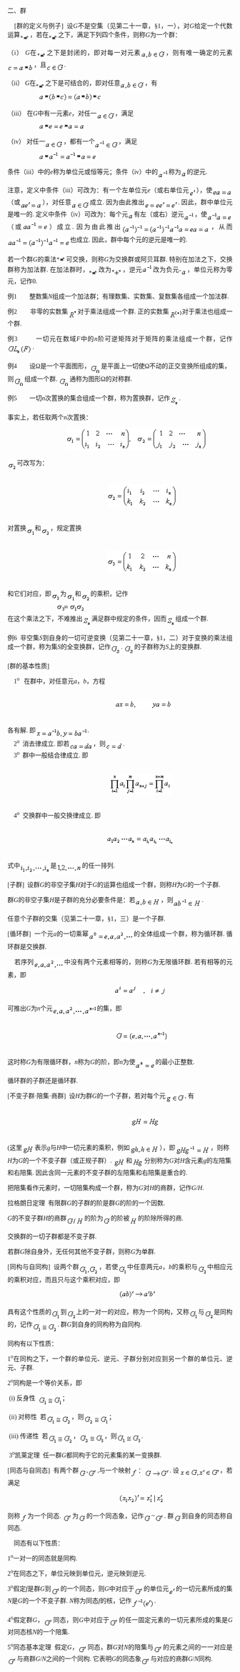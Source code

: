 <div class=Section1>
<p><span lang=ZH-CN>二、群</span></p>
<p style='text-align:justify;text-justify:inter-ideograph'><span lang=EN-US
style='font-family:"Times New Roman"'>&nbsp;&nbsp;&nbsp; [</span><span
lang=ZH-CN style='font-family:宋体_GB2312'>群的定义与例子</span><span lang=EN-US
style='font-family:"Times New Roman"'>]&nbsp; </span><span lang=ZH-CN
style='font-family:宋体_GB2312'>设</span><i><span lang=EN-US style='font-family:
"Times New Roman"'>G</span></i><span lang=ZH-CN style='font-family:宋体_GB2312'>不是空集（见第二十一章，§</span><span
lang=EN-US style='font-family:"Times New Roman"'>1</span><span lang=ZH-CN
style='font-family:宋体_GB2312'>，一），对</span><i><span lang=EN-US style='font-family:
"Times New Roman"'>G</span></i><span lang=ZH-CN style='font-family:宋体_GB2312'>给定一个代数运算</span><sub><span
lang=EN-US style='font-family:"Times New Roman"'><img width=22 height=15
src="res/17e9d95da129bdd93c34fb6cc6aaaa52_5629_files/image002.gif" u1:shapes="_x0000_i1025"
align=absmiddle></span></sub><span lang=ZH-CN style='font-family:宋体_GB2312'>，若在</span><sub><span
lang=EN-US style='font-family:"Times New Roman"'><img width=21 height=17
src="res/17e9d95da129bdd93c34fb6cc6aaaa52_5629_files/image004.gif" u1:shapes="_x0000_i1026"
align=absmiddle></span></sub><span lang=ZH-CN style='font-family:宋体_GB2312'>之下，满足下列四个条件，则称</span><i><span
lang=EN-US style='font-family:"Times New Roman"'>G</span></i><span lang=ZH-CN
style='font-family:宋体_GB2312'>为一个群：</span></p>
<p style='text-align:justify;text-justify:inter-ideograph'><span lang=ZH-CN>（</span><span
lang=EN-US style='font-family:"Times New Roman"'>i</span><span lang=ZH-CN>）</span><span
lang=ZH-CN style='font-family:"Times New Roman"'> </span><i><span lang=EN-US
style='font-family:"Times New Roman"'>G</span></i><span lang=ZH-CN
style='font-family:宋体_GB2312'>在</span><sub><span lang=EN-US style='font-family:
"Times New Roman"'><img width=21 height=16
src="res/17e9d95da129bdd93c34fb6cc6aaaa52_5629_files/image005.gif" u1:shapes="_x0000_i1027"
align=absmiddle></span></sub><span lang=ZH-CN style='font-family:宋体_GB2312'>之下是封闭的，即对每一对元素</span><sub><span
lang=EN-US style='font-family:"Times New Roman"'><img width=55 height=21
src="res/17e9d95da129bdd93c34fb6cc6aaaa52_5629_files/image007.gif" u1:shapes="_x0000_i1028"
align=absmiddle></span></sub><span lang=ZH-CN style='font-family:宋体_GB2312'>，则有唯一确定的元素</span><sub><span
lang=EN-US style='font-family:"Times New Roman"'><img width=59 height=19
src="res/17e9d95da129bdd93c34fb6cc6aaaa52_5629_files/image009.gif" u1:shapes="_x0000_i1029"
align=absmiddle></span></sub><span lang=ZH-CN style='font-family:宋体_GB2312'>，且</span><sub><span
lang=EN-US style='font-family:"Times New Roman"'><img width=40 height=20
src="res/17e9d95da129bdd93c34fb6cc6aaaa52_5629_files/image011.gif" u1:shapes="_x0000_i1030"
align=absmiddle></span></sub><span lang=EN-US style='font-family:"Times New Roman"'>.
</span></p>
<p style='text-align:justify;text-justify:inter-ideograph'><span lang=ZH-CN>（</span><span
lang=EN-US style='font-family:"Times New Roman"'>ii</span><span lang=ZH-CN>）</span><span
lang=ZH-CN style='font-family:"Times New Roman"'> </span><i><span lang=EN-US
style='font-family:"Times New Roman"'>G</span></i><span lang=ZH-CN
style='font-family:宋体_GB2312'>在</span><sub><span lang=EN-US style='font-family:
"Times New Roman"'><img width=21 height=16
src="res/17e9d95da129bdd93c34fb6cc6aaaa52_5629_files/image012.gif" u1:shapes="_x0000_i1031"
align=absmiddle></span></sub><span lang=ZH-CN style='font-family:宋体_GB2312'>之下是可结合的，即对任意</span><sub><span
lang=EN-US style='font-family:"Times New Roman"'><img width=55 height=21
src="res/17e9d95da129bdd93c34fb6cc6aaaa52_5629_files/image014.gif" u1:shapes="_x0000_i1032"
align=absmiddle></span></sub><span lang=ZH-CN style='font-family:宋体_GB2312'>，有</span><span
lang=EN-US style='font-family:"Times New Roman"'><br>
&nbsp;&nbsp;&nbsp;&nbsp;&nbsp;&nbsp;&nbsp;&nbsp;&nbsp;&nbsp;&nbsp;&nbsp;&nbsp;&nbsp;&nbsp;&nbsp;&nbsp;&nbsp;&nbsp;
<sub><img width=141 height=21 src="res/17e9d95da129bdd93c34fb6cc6aaaa52_5629_files/image016.gif"
u1:shapes="_x0000_i1033" align=absmiddle></sub></span></p>
<p style='text-align:justify;text-justify:inter-ideograph'><span lang=ZH-CN>（</span><span
lang=EN-US style='font-family:"Times New Roman"'>iii</span><span lang=ZH-CN>）</span><span
lang=ZH-CN style='font-family:"Times New Roman"'> </span><span lang=ZH-CN
style='font-family:宋体_GB2312'>在</span><i><span lang=EN-US style='font-family:
"Times New Roman"'>G</span></i><span lang=ZH-CN style='font-family:宋体_GB2312'>中有一元素</span><i><span
lang=EN-US style='font-family:"Times New Roman"'>e</span></i><span lang=ZH-CN
style='font-family:宋体_GB2312'>，对任一</span><sub><span lang=EN-US
style='font-family:"Times New Roman"'><img width=41 height=19
src="res/17e9d95da129bdd93c34fb6cc6aaaa52_5629_files/image018.gif" u1:shapes="_x0000_i1034"
align=absmiddle></span></sub><span lang=ZH-CN style='font-family:宋体_GB2312'>，满足</span><span
lang=EN-US style='font-family:"Times New Roman"'><br>
&nbsp;&nbsp;&nbsp;&nbsp;&nbsp;&nbsp;&nbsp;&nbsp;&nbsp;&nbsp;&nbsp;&nbsp;&nbsp;&nbsp;&nbsp;&nbsp;&nbsp;&nbsp;&nbsp;
<sub><img width=104 height=16 src="res/17e9d95da129bdd93c34fb6cc6aaaa52_5629_files/image020.gif"
u1:shapes="_x0000_i1035" align=absmiddle></sub></span></p>
<p style='text-align:justify;text-justify:inter-ideograph'><span lang=ZH-CN>（</span><span
lang=EN-US style='font-family:"Times New Roman"'>iv</span><span lang=ZH-CN>）</span><span
lang=ZH-CN style='font-family:"Times New Roman"'> </span><span lang=ZH-CN
style='font-family:宋体_GB2312'>对任一</span><sub><span lang=EN-US style='font-family:
"Times New Roman"'><img width=41 height=19
src="res/17e9d95da129bdd93c34fb6cc6aaaa52_5629_files/image022.gif" u1:shapes="_x0000_i1036"
align=absmiddle></span></sub><span lang=ZH-CN style='font-family:宋体_GB2312'>，都有一个</span><sub><span
lang=EN-US style='font-family:"Times New Roman"'><img width=53 height=21
src="res/17e9d95da129bdd93c34fb6cc6aaaa52_5629_files/image024.gif" u1:shapes="_x0000_i1037"
align=absmiddle></span></sub><span lang=ZH-CN style='font-family:宋体_GB2312'>，满足</span><span
lang=EN-US style='font-family:"Times New Roman"'><br>
&nbsp;&nbsp;&nbsp;&nbsp;&nbsp;&nbsp;&nbsp;&nbsp;&nbsp;&nbsp;&nbsp;&nbsp;&nbsp;&nbsp;&nbsp;&nbsp;&nbsp;&nbsp;&nbsp;
<sub><img width=131 height=21 src="res/17e9d95da129bdd93c34fb6cc6aaaa52_5629_files/image026.gif"
u1:shapes="_x0000_i1038" align=absmiddle></sub></span></p>
<p style='text-align:justify;text-justify:inter-ideograph'><span lang=ZH-CN
style='font-family:宋体_GB2312'>条件（</span><span lang=EN-US style='font-family:
"Times New Roman"'>iii</span><span lang=ZH-CN>）</span><span lang=ZH-CN
style='font-family:宋体_GB2312'>中的</span><i><span lang=EN-US style='font-family:
"Times New Roman"'>e</span></i><span lang=ZH-CN style='font-family:宋体_GB2312'>称为单位元或恒等元；条件</span><span
lang=ZH-CN>（</span><span lang=EN-US style='font-family:"Times New Roman"'>iv</span><span
lang=ZH-CN>）</span><span lang=ZH-CN style='font-family:宋体_GB2312'>中的</span><sub><span
lang=EN-US style='font-family:"Times New Roman"'><img width=24 height=21
src="res/17e9d95da129bdd93c34fb6cc6aaaa52_5629_files/image028.gif" u1:shapes="_x0000_i1039"
align=absmiddle></span></sub><span lang=ZH-CN style='font-family:宋体_GB2312'>称为</span><sub><span
lang=EN-US style='font-family:"Times New Roman"'><img width=13 height=16
src="res/17e9d95da129bdd93c34fb6cc6aaaa52_5629_files/image030.gif" u1:shapes="_x0000_i1040"
align=absmiddle></span></sub><span lang=ZH-CN style='font-family:宋体_GB2312'>的逆元</span><span
lang=EN-US style='font-family:"Times New Roman"'>. </span></p>
<p style='text-align:justify;text-justify:inter-ideograph'><span lang=ZH-CN
style='font-family:宋体_GB2312'>注意，定义中条件</span><span lang=ZH-CN>（</span><span
lang=EN-US style='font-family:"Times New Roman"'>iii</span><span lang=ZH-CN>）</span><span
lang=ZH-CN style='font-family:宋体_GB2312'>可改为：有一个左单位元</span><i><span lang=EN-US
style='font-family:"Times New Roman"'>e</span></i><span lang=ZH-CN
style='font-family:宋体_GB2312'>（或右单位元</span><sub><span lang=EN-US
style='font-family:"Times New Roman"'><img width=16 height=19
src="res/17e9d95da129bdd93c34fb6cc6aaaa52_5629_files/image032.gif" u1:shapes="_x0000_i1041"
align=absmiddle></span></sub><span lang=ZH-CN style='font-family:宋体_GB2312'>），使</span><sub><span
lang=EN-US style='font-family:"Times New Roman"'><img width=45 height=15
src="res/17e9d95da129bdd93c34fb6cc6aaaa52_5629_files/image034.gif" u1:shapes="_x0000_i1042"
align=absmiddle></span></sub><span lang=ZH-CN style='font-family:宋体_GB2312'>（或</span><sub><span
lang=EN-US style='font-family:"Times New Roman"'><img width=49 height=19
src="res/17e9d95da129bdd93c34fb6cc6aaaa52_5629_files/image036.gif" u1:shapes="_x0000_i1043"
align=absmiddle></span></sub><span lang=ZH-CN style='font-family:宋体_GB2312'>），对任意</span><sub><span
lang=EN-US style='font-family:"Times New Roman"'><img width=41 height=19
src="res/17e9d95da129bdd93c34fb6cc6aaaa52_5629_files/image038.gif" u1:shapes="_x0000_i1044"
align=absmiddle></span></sub><span lang=ZH-CN style='font-family:宋体_GB2312'>成立</span><span
lang=EN-US style='font-family:"Times New Roman"'>. </span><span lang=ZH-CN
style='font-family:宋体_GB2312'>因为由此推出</span><sub><span lang=EN-US
style='font-family:"Times New Roman"'><img width=75 height=19
src="res/17e9d95da129bdd93c34fb6cc6aaaa52_5629_files/image040.gif" u1:shapes="_x0000_i1045"
align=absmiddle></span></sub><span lang=EN-US style='font-family:"Times New Roman"'>.
</span><span lang=ZH-CN style='font-family:宋体_GB2312'>因此，群中单位元是唯一的</span><span
lang=EN-US style='font-family:"Times New Roman"'>. </span><span lang=ZH-CN
style='font-family:宋体_GB2312'>定义中条件</span><span lang=ZH-CN>（</span><span
lang=EN-US style='font-family:"Times New Roman"'>iv</span><span lang=ZH-CN>）</span><span
lang=ZH-CN style='font-family:宋体_GB2312'>可改为：每个元</span><sub><span lang=EN-US
style='font-family:"Times New Roman"'><img width=13 height=15
src="res/17e9d95da129bdd93c34fb6cc6aaaa52_5629_files/image041.gif" u1:shapes="_x0000_i1046"
align=absmiddle></span></sub><span lang=ZH-CN style='font-family:宋体_GB2312'>有左（或右）逆元</span><sub><span
lang=EN-US style='font-family:"Times New Roman"'><img width=24 height=21
src="res/17e9d95da129bdd93c34fb6cc6aaaa52_5629_files/image043.gif" u1:shapes="_x0000_i1047"
align=absmiddle></span></sub><span lang=ZH-CN style='font-family:宋体_GB2312'>，使</span><sub><span
lang=EN-US style='font-family:"Times New Roman"'><img width=57 height=21
src="res/17e9d95da129bdd93c34fb6cc6aaaa52_5629_files/image045.gif" u1:shapes="_x0000_i1048"
align=absmiddle></span></sub><span lang=ZH-CN style='font-family:宋体_GB2312'>（或</span><sub><span
lang=EN-US style='font-family:"Times New Roman"'><img width=57 height=21
src="res/17e9d95da129bdd93c34fb6cc6aaaa52_5629_files/image047.gif" u1:shapes="_x0000_i1049"></span></sub><span
lang=ZH-CN style='font-family:宋体_GB2312'>）成立</span><span lang=EN-US
style='font-family:"Times New Roman"'>. </span><span lang=ZH-CN
style='font-family:宋体_GB2312'>因为由此推出</span><sub><span lang=EN-US
style='font-family:"Times New Roman"'><img width=197 height=24
src="res/17e9d95da129bdd93c34fb6cc6aaaa52_5629_files/image049.gif" u1:shapes="_x0000_i1050"
align=absmiddle></span></sub><span lang=ZH-CN style='font-family:宋体_GB2312'>，从而</span><sub><span
lang=EN-US style='font-family:"Times New Roman"'><img width=140 height=24
src="res/17e9d95da129bdd93c34fb6cc6aaaa52_5629_files/image051.gif" u1:shapes="_x0000_i1051"
align=absmiddle></span></sub><span lang=ZH-CN style='font-family:宋体_GB2312'>也成立</span><span
lang=EN-US style='font-family:"Times New Roman"'>. </span><span lang=ZH-CN
style='font-family:宋体_GB2312'>因此，群中每个元的逆元是唯一的</span><span lang=EN-US
style='font-family:"Times New Roman"'>.</span></p>
<p style='text-align:justify;text-justify:inter-ideograph'><span lang=ZH-CN
style='font-family:宋体_GB2312'>若一个群</span><i><span lang=EN-US style='font-family:
"Times New Roman"'>G</span></i><span lang=ZH-CN style='font-family:宋体_GB2312'>的乘法</span><sub><span
lang=EN-US style='font-family:"Times New Roman"'><img width=21 height=16
src="res/17e9d95da129bdd93c34fb6cc6aaaa52_5629_files/image052.gif" u1:shapes="_x0000_i1052"></span></sub><span
lang=ZH-CN style='font-family:宋体_GB2312'>可交换，则称</span><i><span lang=EN-US
style='font-family:"Times New Roman"'>G</span></i><span lang=ZH-CN
style='font-family:宋体_GB2312'>为交换群或阿贝耳群</span><span lang=EN-US
style='font-family:"Times New Roman"'>. </span><span lang=ZH-CN
style='font-family:宋体_GB2312'>特别在加法之下，交换群称为加法群</span><span lang=EN-US
style='font-family:"Times New Roman"'>. </span><span lang=ZH-CN
style='font-family:宋体_GB2312'>在加法群时，</span><sub><span lang=EN-US
style='font-family:"Times New Roman"'><img width=21 height=16
src="res/17e9d95da129bdd93c34fb6cc6aaaa52_5629_files/image053.gif" u1:shapes="_x0000_i1053"
align=absmiddle></span></sub><span lang=ZH-CN style='font-family:宋体_GB2312'>改为</span><sub><span
lang=EN-US style='font-family:"Times New Roman"'><img width=24 height=17
src="res/17e9d95da129bdd93c34fb6cc6aaaa52_5629_files/image055.gif" u1:shapes="_x0000_i1054"
align=absmiddle></span></sub><span lang=ZH-CN style='font-family:宋体_GB2312'>，逆元</span><sub><span
lang=EN-US style='font-family:"Times New Roman"'><img width=24 height=21
src="res/17e9d95da129bdd93c34fb6cc6aaaa52_5629_files/image057.gif" u1:shapes="_x0000_i1055"></span></sub><span
lang=ZH-CN style='font-family:宋体_GB2312'>改为负元</span><span lang=EN-US
style='font-family:"Times New Roman"'>-<sub><img width=13 height=16
src="res/17e9d95da129bdd93c34fb6cc6aaaa52_5629_files/image059.gif" u1:shapes="_x0000_i1056"
align=absmiddle></sub></span><span lang=ZH-CN style='font-family:宋体_GB2312'>，单位元称为零元，记作</span><span
lang=EN-US style='font-family:"Times New Roman"'>0. </span></p>
<p style='text-align:justify;text-justify:inter-ideograph'><span lang=ZH-CN>例</span><span
lang=EN-US style='font-family:"Times New Roman"'>1</span><span lang=EN-US
style='font-size:7.0pt;font-family:"Times New Roman"'>&nbsp;&nbsp;&nbsp;&nbsp;&nbsp;&nbsp;&nbsp;&nbsp;&nbsp;&nbsp;&nbsp;
</span><span lang=ZH-CN>整数集</span><i><span lang=EN-US style='font-family:"Times New Roman"'>N</span></i><span
lang=ZH-CN>组成一个加法群；有理数集、实数集、复数集各组成一个加法群</span><span lang=EN-US
style='font-family:"Times New Roman"'>. </span></p>
<p style='text-align:justify;text-justify:inter-ideograph'><span lang=ZH-CN>例</span><span
lang=EN-US style='font-family:"Times New Roman"'>2</span><span lang=EN-US
style='font-size:7.0pt;font-family:"Times New Roman"'>&nbsp;&nbsp;&nbsp;&nbsp;&nbsp;&nbsp;&nbsp;&nbsp;&nbsp;&nbsp;&nbsp;
</span><span lang=ZH-CN>非零的实数集</span><sub><span lang=EN-US style='font-family:
"Times New Roman"'><img width=21 height=20
src="res/17e9d95da129bdd93c34fb6cc6aaaa52_5629_files/image061.gif" u1:shapes="_x0000_i1057"
align=absmiddle></span></sub><span lang=ZH-CN>对于乘法组成一个群</span><span lang=EN-US
style='font-family:"Times New Roman"'>. </span><span lang=ZH-CN>正的实数集</span><sub><span
lang=EN-US style='font-family:"Times New Roman"'><img width=29 height=20
src="res/17e9d95da129bdd93c34fb6cc6aaaa52_5629_files/image063.gif" u1:shapes="_x0000_i1058"
align=absmiddle></span></sub><span lang=ZH-CN>对于乘法也组成一个群</span><span
lang=EN-US style='font-family:"Times New Roman"'>. </span></p>
<p style='text-align:justify;text-justify:inter-ideograph'><span lang=ZH-CN>例</span><span
lang=EN-US style='font-family:"Times New Roman"'>3</span><span lang=EN-US
style='font-size:7.0pt;font-family:"Times New Roman"'>&nbsp;&nbsp;&nbsp;&nbsp;&nbsp;&nbsp;&nbsp;&nbsp;&nbsp;&nbsp;&nbsp;
</span><span lang=ZH-CN>一切元在数域</span><i><span lang=EN-US style='font-family:
"Times New Roman"'>F</span></i><span lang=ZH-CN>中的</span><i><span lang=EN-US
style='font-family:"Times New Roman"'>n</span></i><span lang=ZH-CN>阶可逆矩阵对于矩阵的乘法组成一个群，记作</span><sub><span
lang=EN-US style='font-family:"Times New Roman"'><img width=56 height=24
src="res/17e9d95da129bdd93c34fb6cc6aaaa52_5629_files/image065.gif" u1:shapes="_x0000_i1059"
align=absmiddle></span></sub><span lang=EN-US style='font-family:"Times New Roman"'>.
</span></p>
<p><span lang=ZH-CN>例</span><span lang=EN-US style='font-family:"Times New Roman"'>4</span><span
lang=EN-US style='font-size:7.0pt;font-family:"Times New Roman"'>&nbsp;&nbsp;&nbsp;&nbsp;&nbsp;&nbsp;&nbsp;&nbsp;&nbsp;&nbsp;&nbsp;
</span><span lang=ZH-CN>设</span><span lang=ZH-CN style='font-family:宋体_GB2312'>Ω</span><span
lang=ZH-CN>是一个平面图形，</span><sub><span lang=EN-US style='font-family:"Times New Roman"'><img
width=24 height=23 src="res/17e9d95da129bdd93c34fb6cc6aaaa52_5629_files/image067.gif"
u1:shapes="_x0000_i1060" align=absmiddle></span></sub><span lang=ZH-CN>是平面上一切使</span><span
lang=ZH-CN style='font-family:宋体_GB2312'>Ω不动的正交变换所组成的集，则</span><sub><span
lang=EN-US style='font-family:"Times New Roman"'><img width=24 height=23
src="res/17e9d95da129bdd93c34fb6cc6aaaa52_5629_files/image069.gif" u1:shapes="_x0000_i1061"
align=absmiddle></span></sub><span lang=ZH-CN>组成一个群</span><span lang=EN-US
style='font-family:"Times New Roman"'>. <sub><img width=24 height=23
src="res/17e9d95da129bdd93c34fb6cc6aaaa52_5629_files/image070.gif" u1:shapes="_x0000_i1062"
align=absmiddle></sub></span><span lang=ZH-CN>通称为图形</span><span lang=ZH-CN
style='font-family:宋体_GB2312'>Ω的对称群</span><span lang=EN-US style='font-family:
"Times New Roman"'>. </span></p>
<p style='text-align:justify;text-justify:inter-ideograph'><span lang=ZH-CN>例</span><span
lang=EN-US style='font-family:"Times New Roman"'>5</span><span lang=EN-US
style='font-size:7.0pt;font-family:"Times New Roman"'>&nbsp;&nbsp;&nbsp;&nbsp;&nbsp;&nbsp;&nbsp;&nbsp;&nbsp;&nbsp;&nbsp;
</span><span lang=ZH-CN style='font-family:宋体_GB2312'>一切</span><i><span
lang=EN-US style='font-family:"Times New Roman"'>n</span></i><span lang=ZH-CN
style='font-family:宋体_GB2312'>次置换的集合组成一个群，称为置换群，记作</span><sub><span lang=EN-US
style='font-family:"Times New Roman"'><img width=20 height=24
src="res/17e9d95da129bdd93c34fb6cc6aaaa52_5629_files/image072.gif" u1:shapes="_x0000_i1063"
align=absmiddle></span></sub><span lang=EN-US style='font-family:"Times New Roman"'>.
</span></p>
<p style='text-align:justify;text-justify:inter-ideograph'><span lang=ZH-CN
style='font-family:宋体_GB2312'>事实上，若任取两个</span><i><span lang=EN-US
style='font-family:"Times New Roman"'>n</span></i><span lang=ZH-CN
style='font-family:宋体_GB2312'>次置换：</span></p>
<p align=center style='text-align:center'><span lang=EN-US style='font-family:
"Times New Roman"'>&nbsp;&nbsp;&nbsp;&nbsp;&nbsp;&nbsp;&nbsp;&nbsp;&nbsp;&nbsp;&nbsp;&nbsp;&nbsp;&nbsp;&nbsp;&nbsp;&nbsp;&nbsp;&nbsp;&nbsp;
<sub><img width=315 height=51 src="res/17e9d95da129bdd93c34fb6cc6aaaa52_5629_files/image074.gif"
u1:shapes="_x0000_i1064"></sub></span></p>
<p><sub><span lang=EN-US style='font-family:"Times New Roman"'><img width=21
height=23 src="res/17e9d95da129bdd93c34fb6cc6aaaa52_5629_files/image076.gif"
u1:shapes="_x0000_i1065" align=absmiddle></span></sub><span lang=ZH-CN
style='font-family:宋体_GB2312'>可改写为：</span></p>
<p align=center style='text-align:center'><span lang=EN-US style='font-family:
"Times New Roman"'><br>
&nbsp;&nbsp;&nbsp;
&nbsp;&nbsp;&nbsp;&nbsp;&nbsp;&nbsp;&nbsp;&nbsp;&nbsp;&nbsp;&nbsp;&nbsp;&nbsp;&nbsp;&nbsp;&nbsp;&nbsp;&nbsp;&nbsp;&nbsp;&nbsp;&nbsp;&nbsp;&nbsp;<sub><img
width=157 height=51 src="res/17e9d95da129bdd93c34fb6cc6aaaa52_5629_files/image078.gif"
u1:shapes="_x0000_i1066"></sub></span></p>
<p><span lang=EN-US style='font-family:"Times New Roman"'><br>
</span><span lang=ZH-CN style='font-family:宋体_GB2312'>对置换</span><sub><span
lang=EN-US style='font-family:"Times New Roman"'><img width=19 height=23
src="res/17e9d95da129bdd93c34fb6cc6aaaa52_5629_files/image080.gif" u1:shapes="_x0000_i1067"
align=absmiddle></span></sub><span lang=ZH-CN style='font-family:宋体_GB2312'>和</span><sub><span
lang=EN-US style='font-family:"Times New Roman"'><img width=21 height=23
src="res/17e9d95da129bdd93c34fb6cc6aaaa52_5629_files/image081.gif" u1:shapes="_x0000_i1068"
align=absmiddle></span></sub><span lang=ZH-CN style='font-family:宋体_GB2312'>，规定置换</span></p>
<p align=center style='text-align:center'><span lang=EN-US style='font-family:
"Times New Roman"'><br>
&nbsp;&nbsp;&nbsp;&nbsp;&nbsp;&nbsp;&nbsp;&nbsp;&nbsp;&nbsp;&nbsp;&nbsp;&nbsp;&nbsp;&nbsp;&nbsp;&nbsp;&nbsp;&nbsp;&nbsp;&nbsp;&nbsp;&nbsp;&nbsp;&nbsp;&nbsp;&nbsp;
<sub><img width=157 height=51 src="res/17e9d95da129bdd93c34fb6cc6aaaa52_5629_files/image083.gif"
u1:shapes="_x0000_i1069"></sub></span></p>
<p style='text-align:justify;text-justify:inter-ideograph'><span lang=EN-US
style='font-family:"Times New Roman"'><br>
</span><span lang=ZH-CN style='font-family:宋体_GB2312'>和它们对应，即</span><sub><span
lang=EN-US style='font-family:"Times New Roman"'><img width=20 height=24
src="res/17e9d95da129bdd93c34fb6cc6aaaa52_5629_files/image085.gif" u1:shapes="_x0000_i1070"
align=absmiddle></span></sub><span lang=ZH-CN style='font-family:宋体_GB2312'>为</span><sub><span
lang=EN-US style='font-family:"Times New Roman"'><img width=19 height=23
src="res/17e9d95da129bdd93c34fb6cc6aaaa52_5629_files/image087.gif" u1:shapes="_x0000_i1071"
align=absmiddle></span></sub><span lang=ZH-CN style='font-family:宋体_GB2312'>和</span><sub><span
lang=EN-US style='font-family:"Times New Roman"'><img width=21 height=23
src="res/17e9d95da129bdd93c34fb6cc6aaaa52_5629_files/image088.gif" u1:shapes="_x0000_i1072"
align=absmiddle></span></sub><span lang=ZH-CN style='font-family:宋体_GB2312'>的乘积，记作</span><span
lang=EN-US style='font-family:"Times New Roman"'><br>
&nbsp;&nbsp;&nbsp;&nbsp;&nbsp;&nbsp;&nbsp;&nbsp;&nbsp;&nbsp;&nbsp;&nbsp;&nbsp;&nbsp;&nbsp;&nbsp;&nbsp;&nbsp;&nbsp;&nbsp;&nbsp;&nbsp;&nbsp;&nbsp;&nbsp;&nbsp;&nbsp;&nbsp;&nbsp;&nbsp;
<sub><img width=65 height=24 src="res/17e9d95da129bdd93c34fb6cc6aaaa52_5629_files/image090.gif"
u1:shapes="_x0000_i1073"></sub><br>
</span><span lang=ZH-CN style='font-family:宋体_GB2312'>在这个乘法之下，不难推出</span><sub><span
lang=EN-US style='font-family:"Times New Roman"'><img width=20 height=24
src="res/17e9d95da129bdd93c34fb6cc6aaaa52_5629_files/image091.gif" u1:shapes="_x0000_i1127"
align=absmiddle></span></sub><span lang=ZH-CN style='font-family:宋体_GB2312'>满足群中规定的条件，因而</span><sub><span
lang=EN-US style='font-family:"Times New Roman"'><img width=20 height=24
src="res/17e9d95da129bdd93c34fb6cc6aaaa52_5629_files/image092.gif" u1:shapes="_x0000_i1128"
align=absmiddle></span></sub><span lang=ZH-CN style='font-family:宋体_GB2312'>组成一个群</span><span
lang=EN-US style='font-family:"Times New Roman"'>. </span></p>
<p style='text-align:justify;text-justify:inter-ideograph'><span lang=ZH-CN
style='font-family:宋体_GB2312'>例</span><span lang=EN-US style='font-family:"Times New Roman"'>6&nbsp;
</span><span lang=ZH-CN style='font-family:宋体_GB2312'>非空集</span><i><span
lang=EN-US style='font-family:"Times New Roman"'>S</span></i><span lang=ZH-CN
style='font-family:宋体_GB2312'>到自身的一切可逆变换（见第二十一章，§</span><span lang=EN-US
style='font-family:"Times New Roman"'>1</span><span lang=ZH-CN
style='font-family:宋体_GB2312'>，二）对于变换的乘法组成一个群，称为集</span><i><span lang=EN-US
style='font-family:"Times New Roman"'>S</span></i><span lang=ZH-CN
style='font-family:宋体_GB2312'>的全变换群，记作</span><sub><span lang=EN-US
style='font-family:"Times New Roman"'><img width=23 height=24
src="res/17e9d95da129bdd93c34fb6cc6aaaa52_5629_files/image094.gif" u1:shapes="_x0000_i1129"
align=absmiddle></span></sub><span lang=EN-US style='font-family:"Times New Roman"'>.
<sub><img width=23 height=24 src="res/17e9d95da129bdd93c34fb6cc6aaaa52_5629_files/image096.gif"
u1:shapes="_x0000_i1130" align=absmiddle></sub></span><span lang=ZH-CN
style='font-family:宋体_GB2312'>的子群称为</span><i><span lang=EN-US style='font-family:
"Times New Roman"'>S</span></i><span lang=ZH-CN style='font-family:宋体_GB2312'>上的变换群</span><span
lang=EN-US style='font-family:"Times New Roman"'>. </span></p>
<p style='text-align:justify;text-justify:inter-ideograph'><span lang=EN-US
style='font-family:"Times New Roman"'>[</span><span lang=ZH-CN>群的基本性质</span><span
lang=EN-US style='font-family:"Times New Roman"'>]</span></p>
<p><span lang=EN-US style='font-family:"Times New Roman"'>&nbsp;&nbsp;&nbsp; 1<sup>o
</sup>&nbsp;&nbsp;</span><span lang=ZH-CN>在群中，对任意元</span><i><span lang=EN-US
style='font-family:"Times New Roman"'>a</span></i><span lang=ZH-CN>，</span><i><span
lang=EN-US style='font-family:"Times New Roman"'>b</span></i><span lang=ZH-CN>，方程</span></p>
<p align=center style='text-align:center'><span lang=EN-US style='font-family:
"Times New Roman"'><br>
&nbsp;&nbsp;&nbsp;&nbsp;&nbsp;&nbsp;&nbsp;&nbsp;&nbsp;&nbsp;&nbsp;&nbsp;&nbsp;&nbsp;&nbsp;&nbsp;&nbsp;&nbsp;&nbsp;&nbsp;&nbsp;&nbsp;
&nbsp;&nbsp;&nbsp;&nbsp;&nbsp;&nbsp;&nbsp;<sub><img width=128 height=23
src="res/17e9d95da129bdd93c34fb6cc6aaaa52_5629_files/image098.gif" u1:shapes="_x0000_i1131"></sub></span></p>
<p><span lang=EN-US style='font-family:"Times New Roman"'><br>
</span><span lang=ZH-CN>各有解</span><span lang=EN-US style='font-family:"Times New Roman"'>.
</span><span lang=ZH-CN>即</span><sub><span lang=EN-US style='font-family:"Times New Roman"'><img
width=116 height=24 src="res/17e9d95da129bdd93c34fb6cc6aaaa52_5629_files/image100.gif"
u1:shapes="_x0000_i1132" align=absmiddle></span></sub><span lang=EN-US
style='font-family:"Times New Roman"'>. <br>
&nbsp;&nbsp;&nbsp; 2<sup>o</sup>&nbsp; </span><span lang=ZH-CN>消去律成立</span><span
lang=EN-US style='font-family:"Times New Roman"'>. </span><span lang=ZH-CN>即若</span><sub><span
lang=EN-US style='font-family:"Times New Roman"'><img width=53 height=19
src="res/17e9d95da129bdd93c34fb6cc6aaaa52_5629_files/image102.gif" u1:shapes="_x0000_i1133"
align=absmiddle></span></sub><span lang=ZH-CN>，则</span><sub><span lang=EN-US
style='font-family:"Times New Roman"'><img width=39 height=19
src="res/17e9d95da129bdd93c34fb6cc6aaaa52_5629_files/image104.gif" u1:shapes="_x0000_i1134"
align=absmiddle></span></sub><span lang=EN-US style='font-family:"Times New Roman"'>.
<br>
&nbsp;&nbsp;&nbsp; 3<sup>o</sup>&nbsp; </span><span lang=ZH-CN>群中一般结合律成立</span><span
lang=EN-US style='font-family:"Times New Roman"'>. </span><span lang=ZH-CN>即</span></p>
<p align=center style='text-align:center'><span lang=EN-US style='font-family:
"Times New Roman"'><br>
&nbsp;&nbsp;&nbsp;&nbsp;&nbsp;&nbsp;&nbsp;&nbsp;&nbsp;&nbsp;&nbsp;&nbsp;&nbsp;&nbsp;&nbsp;&nbsp;&nbsp;&nbsp;&nbsp;&nbsp;&nbsp;&nbsp;&nbsp;&nbsp;&nbsp;
<sub><img width=140 height=48 src="res/17e9d95da129bdd93c34fb6cc6aaaa52_5629_files/image106.gif"
u1:shapes="_x0000_i1135"></sub></span></p>
<p><span lang=EN-US style='font-family:"Times New Roman"'><br>
&nbsp;&nbsp;&nbsp; 4<sup>o</sup>&nbsp; </span><span lang=ZH-CN>交换群中一般交换律成立</span><span
lang=EN-US style='font-family:"Times New Roman"'>. </span><span lang=ZH-CN>即</span></p>
<p align=center style='text-align:center'><span lang=EN-US style='font-family:
"Times New Roman"'><br>
&nbsp;&nbsp;&nbsp;&nbsp;&nbsp;&nbsp;&nbsp;&nbsp;&nbsp;&nbsp;&nbsp;&nbsp;&nbsp;&nbsp;&nbsp;&nbsp;&nbsp;&nbsp;&nbsp;&nbsp;&nbsp;&nbsp;&nbsp;&nbsp;&nbsp;
<sub><img width=151 height=25 src="res/17e9d95da129bdd93c34fb6cc6aaaa52_5629_files/image108.gif"
u1:shapes="_x0000_i1136"></sub></span></p>
<p><span lang=EN-US style='font-family:"Times New Roman"'><br>
</span><span lang=ZH-CN>式中</span><sub><span lang=EN-US style='font-family:"Times New Roman"'><img
width=68 height=24 src="res/17e9d95da129bdd93c34fb6cc6aaaa52_5629_files/image110.gif"
u1:shapes="_x0000_i1137" align=absmiddle></span></sub><span lang=ZH-CN>是</span><sub><span
lang=EN-US style='font-family:"Times New Roman"'><img width=57 height=21
src="res/17e9d95da129bdd93c34fb6cc6aaaa52_5629_files/image112.gif" u1:shapes="_x0000_i1138"
align=absmiddle></span></sub><span lang=ZH-CN>的任一排列</span><span lang=EN-US
style='font-family:"Times New Roman"'>. </span></p>
<p style='text-align:justify;text-justify:inter-ideograph'><span lang=EN-US
style='font-family:"Times New Roman"'>[</span><span lang=ZH-CN>子群</span><span
lang=EN-US style='font-family:"Times New Roman"'>]&nbsp; </span><span
lang=ZH-CN>设群</span><i><span lang=EN-US style='font-family:"Times New Roman"'>G</span></i><span
lang=ZH-CN>的非空子集</span><i><span lang=EN-US style='font-family:"Times New Roman"'>H</span></i><span
lang=ZH-CN>对于</span><i><span lang=EN-US style='font-family:"Times New Roman"'>G</span></i><span
lang=ZH-CN>的运算也组成一个群，则称</span><i><span lang=EN-US style='font-family:"Times New Roman"'>H</span></i><span
lang=ZH-CN>为</span><i><span lang=EN-US style='font-family:"Times New Roman"'>G</span></i><span
lang=ZH-CN>的一个子群</span><span lang=EN-US style='font-family:"Times New Roman"'>.
</span></p>
<p style='text-align:justify;text-justify:inter-ideograph'><span lang=ZH-CN>群</span><i><span
lang=EN-US style='font-family:"Times New Roman"'>G</span></i><span lang=ZH-CN>的非空子集</span><i><span
lang=EN-US style='font-family:"Times New Roman"'>H</span></i><span lang=ZH-CN>是子群的充分必要条件是：若</span><sub><span
lang=EN-US style='font-family:"Times New Roman"'><img width=57 height=21
src="res/17e9d95da129bdd93c34fb6cc6aaaa52_5629_files/image114.gif" u1:shapes="_x0000_i1139"
align=absmiddle></span></sub><span lang=ZH-CN>，则</span><sub><span lang=EN-US
style='font-family:"Times New Roman"'><img width=64 height=21
src="res/17e9d95da129bdd93c34fb6cc6aaaa52_5629_files/image116.gif" u1:shapes="_x0000_i1140"
align=absmiddle></span></sub><span lang=EN-US style='font-family:"Times New Roman"'>.
</span></p>
<p style='text-align:justify;text-justify:inter-ideograph'><span lang=ZH-CN>任意个子群的交集（见第二十一章，</span><span
lang=ZH-CN style='font-family:宋体_GB2312'>§</span><span lang=EN-US
style='font-family:"Times New Roman"'>1</span><span lang=ZH-CN>，三）是一个子群</span><span
lang=EN-US style='font-family:"Times New Roman"'>. </span></p>
<p style='text-align:justify;text-justify:inter-ideograph'><span lang=EN-US
style='font-family:"Times New Roman"'>[</span><span lang=ZH-CN>循环群</span><span
lang=EN-US style='font-family:"Times New Roman"'>]&nbsp; </span><span
lang=ZH-CN>一个元</span><i><span lang=EN-US style='font-family:"Times New Roman"'>a</span></i><span
lang=ZH-CN>的一切乘幂</span><sub><span lang=EN-US style='font-family:"Times New Roman"'><img
width=101 height=24 src="res/17e9d95da129bdd93c34fb6cc6aaaa52_5629_files/image118.gif"
u1:shapes="_x0000_i1141" align=absmiddle></span></sub><span lang=ZH-CN>的全体组成一个群，称为循环群</span><span
lang=EN-US style='font-family:"Times New Roman"'>. </span><span lang=ZH-CN>循环群是交换群</span><span
lang=EN-US style='font-family:"Times New Roman"'>. </span></p>
<p style='text-align:justify;text-justify:inter-ideograph'><span lang=EN-US
style='font-family:"Times New Roman"'>&nbsp;&nbsp;&nbsp; </span><span
lang=ZH-CN>若序列</span><sub><span lang=EN-US style='font-family:"Times New Roman"'><img
width=68 height=24 src="res/17e9d95da129bdd93c34fb6cc6aaaa52_5629_files/image120.gif"
u1:shapes="_x0000_i1142" align=absmiddle></span></sub><span lang=ZH-CN>中没有两个元素相等的，则称</span><i><span
lang=EN-US style='font-family:"Times New Roman"'>G</span></i><span lang=ZH-CN>为无限循环群</span><span
lang=EN-US style='font-family:"Times New Roman"'>. </span><span lang=ZH-CN>若有相等的元素，即</span></p>
<p align=center style='text-align:center'><span lang=EN-US style='font-family:
"Times New Roman"'>&nbsp;&nbsp;&nbsp;&nbsp;&nbsp;&nbsp;&nbsp;&nbsp;&nbsp;&nbsp;&nbsp;&nbsp;&nbsp;
&nbsp;&nbsp;&nbsp;&nbsp;&nbsp;&nbsp;&nbsp;&nbsp;&nbsp;&nbsp;&nbsp;&nbsp;<sub><img
width=117 height=24 src="res/17e9d95da129bdd93c34fb6cc6aaaa52_5629_files/image122.gif"
u1:shapes="_x0000_i1143"></sub></span></p>
<p><span lang=ZH-CN>可推出</span><i><span lang=EN-US style='font-family:"Times New Roman"'>G</span></i><span
lang=ZH-CN>为</span><i><span lang=EN-US style='font-family:"Times New Roman"'>n</span></i><span
lang=ZH-CN>个元</span><sub><span lang=EN-US style='font-family:"Times New Roman"'><img
width=99 height=24 src="res/17e9d95da129bdd93c34fb6cc6aaaa52_5629_files/image124.gif"
u1:shapes="_x0000_i1144" align=absmiddle></span></sub><span lang=ZH-CN>的集，即</span></p>
<p align=center style='text-align:center'><span lang=EN-US style='font-family:
"Times New Roman"'><br>
&nbsp;&nbsp;&nbsp;&nbsp;&nbsp;&nbsp;&nbsp;&nbsp;&nbsp;&nbsp;&nbsp;&nbsp;&nbsp;&nbsp;&nbsp;&nbsp;&nbsp;&nbsp;&nbsp;&nbsp;&nbsp;&nbsp;&nbsp;&nbsp;&nbsp;&nbsp;&nbsp;
<sub><img width=119 height=24 src="res/17e9d95da129bdd93c34fb6cc6aaaa52_5629_files/image126.gif"
u1:shapes="_x0000_i1145"></sub></span></p>
<p><span lang=EN-US style='font-family:"Times New Roman"'><br>
</span><span lang=ZH-CN>这时称</span><i><span lang=EN-US style='font-family:"Times New Roman"'>G</span></i><span
lang=ZH-CN>为有限循环群，</span><i><span lang=EN-US style='font-family:"Times New Roman"'>n</span></i><span
lang=ZH-CN>称为</span><i><span lang=EN-US style='font-family:"Times New Roman"'>G</span></i><span
lang=ZH-CN>的阶，即</span><i><span lang=EN-US style='font-family:"Times New Roman"'>n</span></i><span
lang=ZH-CN>为使</span><sub><span lang=EN-US style='font-family:"Times New Roman"'><img
width=45 height=21 src="res/17e9d95da129bdd93c34fb6cc6aaaa52_5629_files/image128.gif"
u1:shapes="_x0000_i1146" align=absmiddle></span></sub><span lang=ZH-CN>的最小正整数</span><span
lang=EN-US style='font-family:"Times New Roman"'>. </span></p>
<p style='text-align:justify;text-justify:inter-ideograph'><span lang=ZH-CN>循环群的子群还是循环群</span><span
lang=EN-US style='font-family:"Times New Roman"'>. </span></p>
<p><span lang=EN-US style='font-family:"Times New Roman"'>[</span><span
lang=ZH-CN>不变子群</span><span lang=EN-US style='font-family:"Times New Roman"'>·</span><span
lang=ZH-CN>陪集</span><span lang=EN-US style='font-family:"Times New Roman"'>·</span><span
lang=ZH-CN>商群</span><span lang=EN-US style='font-family:"Times New Roman"'>]&nbsp;
</span><span lang=ZH-CN>设</span><i><span lang=EN-US style='font-family:"Times New Roman"'>H</span></i><span
lang=ZH-CN>为群</span><i><span lang=EN-US style='font-family:"Times New Roman"'>G</span></i><span
lang=ZH-CN>的一个子群，若对每个元</span><sub><span lang=EN-US style='font-family:"Times New Roman"'><img
width=43 height=21 src="res/17e9d95da129bdd93c34fb6cc6aaaa52_5629_files/image130.gif"
u1:shapes="_x0000_i1147" align=absmiddle></span></sub><span lang=EN-US
style='font-family:"Times New Roman"'>, </span><span lang=ZH-CN>有</span><span
lang=ZH-CN style='font-family:"Times New Roman"'> </span></p>
<p align=center style='text-align:center'><span lang=EN-US style='font-family:
"Times New Roman"'><br>
&nbsp;&nbsp;&nbsp;&nbsp;&nbsp;&nbsp;&nbsp;&nbsp;&nbsp;&nbsp;&nbsp;&nbsp;&nbsp;&nbsp;&nbsp;&nbsp;&nbsp;&nbsp;&nbsp;&nbsp;&nbsp;&nbsp;&nbsp;&nbsp;&nbsp;&nbsp;&nbsp;&nbsp;&nbsp;&nbsp;&nbsp;
<sub><img width=65 height=21 src="res/17e9d95da129bdd93c34fb6cc6aaaa52_5629_files/image132.gif"
u1:shapes="_x0000_i1148"></sub></span></p>
<p><span lang=EN-US style='font-family:"Times New Roman"'><br>
(</span><span lang=ZH-CN>这里</span><sub><span lang=EN-US style='font-family:
"Times New Roman"'><img width=28 height=21
src="res/17e9d95da129bdd93c34fb6cc6aaaa52_5629_files/image134.gif" u1:shapes="_x0000_i1149"
align=absmiddle></span></sub><span lang=ZH-CN>表示</span><i><span lang=EN-US
style='font-family:"Times New Roman"'>g</span></i><span lang=ZH-CN>与</span><i><span
lang=EN-US style='font-family:"Times New Roman"'>H</span></i><span lang=ZH-CN>中一切元素的乘积，例如</span><sub><span
lang=EN-US style='font-family:"Times New Roman"'><img width=67 height=21
src="res/17e9d95da129bdd93c34fb6cc6aaaa52_5629_files/image136.gif" u1:shapes="_x0000_i1150"
align=absmiddle></span></sub><span lang=ZH-CN>），即</span><sub><span lang=EN-US
style='font-family:"Times New Roman"'><img width=79 height=24
src="res/17e9d95da129bdd93c34fb6cc6aaaa52_5629_files/image138.gif" u1:shapes="_x0000_i1151"
align=absmiddle></span></sub><span lang=ZH-CN>，则称</span><i><span lang=EN-US
style='font-family:"Times New Roman"'>H</span></i><span lang=ZH-CN>为</span><i><span
lang=EN-US style='font-family:"Times New Roman"'>G</span></i><span lang=ZH-CN>的一个不变子群（或正规子群）</span><span
lang=EN-US style='font-family:"Times New Roman"'>. <sub><img width=28
height=21 src="res/17e9d95da129bdd93c34fb6cc6aaaa52_5629_files/image139.gif"
u1:shapes="_x0000_i1152" align=absmiddle></sub></span><span lang=ZH-CN>和</span><sub><span
lang=EN-US style='font-family:"Times New Roman"'><img width=27 height=21
src="res/17e9d95da129bdd93c34fb6cc6aaaa52_5629_files/image141.gif" u1:shapes="_x0000_i1153"
align=absmiddle></span></sub><span lang=ZH-CN>分别称为</span><i><span lang=EN-US
style='font-family:"Times New Roman"'>G</span></i><span lang=ZH-CN>对</span><i><span
lang=EN-US style='font-family:"Times New Roman"'>H</span></i><span lang=ZH-CN>含元素</span><i><span
lang=EN-US style='font-family:"Times New Roman"'>g</span></i><span lang=ZH-CN>的左陪集和右陪集</span><span
lang=EN-US style='font-family:"Times New Roman"'>. </span><span lang=ZH-CN>因此含同一元素的不变子群的左陪集和右陪集是重合的</span><span
lang=EN-US style='font-family:"Times New Roman"'>. </span></p>
<p style='text-align:justify;text-justify:inter-ideograph'><span lang=ZH-CN>把陪集看作元素时，一切陪集构成一个群，称为</span><i><span
lang=EN-US style='font-family:"Times New Roman"'>G</span></i><span lang=ZH-CN>对</span><i><span
lang=EN-US style='font-family:"Times New Roman"'>H</span></i><span lang=ZH-CN>的商群，记作</span><i><span
lang=EN-US style='font-family:"Times New Roman"'>G</span></i><span lang=EN-US
style='font-family:"Times New Roman"'>/<i>H</i>. </span></p>
<p style='text-align:justify;text-justify:inter-ideograph'><span lang=ZH-CN>拉格朗日定理</span><span
lang=EN-US style='font-family:"Times New Roman"'>&nbsp; </span><span
lang=ZH-CN>有限群</span><i><span lang=EN-US style='font-family:"Times New Roman"'>G</span></i><span
lang=ZH-CN>的子群的阶是群</span><i><span lang=EN-US style='font-family:"Times New Roman"'>G</span></i><span
lang=ZH-CN>的阶的一个因数</span><span lang=EN-US style='font-family:"Times New Roman"'>.
</span></p>
<p style='text-align:justify;text-justify:inter-ideograph'><i><span lang=EN-US
style='font-family:"Times New Roman"'>G</span></i><span lang=ZH-CN>的不变子群</span><i><span
lang=EN-US style='font-family:"Times New Roman"'>H</span></i><span lang=ZH-CN>的商群</span><sub><span
lang=EN-US style='font-family:"Times New Roman"'><img width=40 height=19
src="res/17e9d95da129bdd93c34fb6cc6aaaa52_5629_files/image143.gif" u1:shapes="_x0000_i1154"
align=absmiddle></span></sub><span lang=ZH-CN>的阶为</span><sub><span lang=EN-US
style='font-family:"Times New Roman"'><img width=17 height=19
src="res/17e9d95da129bdd93c34fb6cc6aaaa52_5629_files/image145.gif" u1:shapes="_x0000_i1155"
align=absmiddle></span></sub><span lang=ZH-CN>的阶被</span><sub><span lang=EN-US
style='font-family:"Times New Roman"'><img width=19 height=17
src="res/17e9d95da129bdd93c34fb6cc6aaaa52_5629_files/image147.gif" u1:shapes="_x0000_i1156"
align=absmiddle></span></sub><span lang=ZH-CN>的阶除所得的商</span><span lang=EN-US
style='font-family:"Times New Roman"'>. </span></p>
<p style='text-align:justify;text-justify:inter-ideograph'><span lang=ZH-CN>交换群的一切子群都是不变子群</span><span
lang=EN-US style='font-family:"Times New Roman"'>. </span></p>
<p style='text-align:justify;text-justify:inter-ideograph'><span lang=ZH-CN>若群</span><i><span
lang=EN-US style='font-family:"Times New Roman"'>G</span></i><span lang=ZH-CN>除自身外，无任何其他不变子群，则称</span><i><span
lang=EN-US style='font-family:"Times New Roman"'>G</span></i><span lang=ZH-CN>为单群</span><span
lang=EN-US style='font-family:"Times New Roman"'>. </span></p>
<p style='text-align:justify;text-justify:inter-ideograph'><span lang=EN-US
style='font-family:"Times New Roman"'>[</span><span lang=ZH-CN>同构与自同构</span><span
lang=EN-US style='font-family:"Times New Roman"'>]&nbsp; </span><span
lang=ZH-CN>设两个群</span><sub><span lang=EN-US style='font-family:"Times New Roman"'><img
width=44 height=23 src="res/17e9d95da129bdd93c34fb6cc6aaaa52_5629_files/image149.gif"
u1:shapes="_x0000_i1157" align=absmiddle></span></sub><span lang=ZH-CN>，若使</span><sub><span
lang=EN-US style='font-family:"Times New Roman"'><img width=20 height=23
src="res/17e9d95da129bdd93c34fb6cc6aaaa52_5629_files/image151.gif" u1:shapes="_x0000_i1158"
align=absmiddle></span></sub><span lang=ZH-CN>中任意两元</span><i><span lang=EN-US
style='font-family:"Times New Roman"'>a</span></i><span lang=ZH-CN>，</span><i><span
lang=EN-US style='font-family:"Times New Roman"'>b</span></i><span lang=ZH-CN>的乘积与</span><sub><span
lang=EN-US style='font-family:"Times New Roman"'><img width=21 height=23
src="res/17e9d95da129bdd93c34fb6cc6aaaa52_5629_files/image153.gif" u1:shapes="_x0000_i1159"
align=absmiddle></span></sub><span lang=ZH-CN>中相应元的乘积对应，而且只与这个乘积对应，即</span></p>
<p align=center style='text-align:center'><span lang=EN-US style='font-family:
"Times New Roman"'>&nbsp;&nbsp;&nbsp;&nbsp;&nbsp;&nbsp;&nbsp;&nbsp;&nbsp;&nbsp;&nbsp;&nbsp;&nbsp;&nbsp;&nbsp;&nbsp;&nbsp;&nbsp;&nbsp;&nbsp;&nbsp;
<sub><img width=84 height=21 src="res/17e9d95da129bdd93c34fb6cc6aaaa52_5629_files/image155.gif"
u1:shapes="_x0000_i1160"></sub></span></p>
<p style='text-align:justify;text-justify:inter-ideograph'><span lang=ZH-CN>具有这个性质的</span><sub><span
lang=EN-US style='font-family:"Times New Roman"'><img width=20 height=23
src="res/17e9d95da129bdd93c34fb6cc6aaaa52_5629_files/image156.gif" u1:shapes="_x0000_i1161"
align=absmiddle></span></sub><span lang=ZH-CN>到</span><sub><span lang=EN-US
style='font-family:"Times New Roman"'><img width=21 height=23
src="res/17e9d95da129bdd93c34fb6cc6aaaa52_5629_files/image157.gif" u1:shapes="_x0000_i1162"
align=absmiddle></span></sub><span lang=ZH-CN>上的一对一的对应，称为一个同构，又称</span><sub><span
lang=EN-US style='font-family:"Times New Roman"'><img width=20 height=23
src="res/17e9d95da129bdd93c34fb6cc6aaaa52_5629_files/image158.gif" u1:shapes="_x0000_i1163"
align=absmiddle></span></sub><span lang=ZH-CN>与</span><sub><span lang=EN-US
style='font-family:"Times New Roman"'><img width=21 height=23
src="res/17e9d95da129bdd93c34fb6cc6aaaa52_5629_files/image159.gif" u1:shapes="_x0000_i1164"
align=absmiddle></span></sub><span lang=ZH-CN>是同构的，记作</span><sub><span
lang=EN-US style='font-family:"Times New Roman"'><img width=56 height=23
src="res/17e9d95da129bdd93c34fb6cc6aaaa52_5629_files/image161.gif" u1:shapes="_x0000_i1165"
align=absmiddle></span></sub><span lang=EN-US style='font-family:"Times New Roman"'>.
</span><span lang=ZH-CN>群</span><i><span lang=EN-US style='font-family:"Times New Roman"'>G</span></i><span
lang=ZH-CN>到自身的同构称为自同构</span><span lang=EN-US style='font-family:"Times New Roman"'>.
</span></p>
<p style='text-align:justify;text-justify:inter-ideograph'><span lang=ZH-CN>同构有以下性质：</span></p>
<p style='text-align:justify;text-justify:inter-ideograph'><span lang=EN-US
style='font-family:"Times New Roman"'>1<sup>o</sup></span><span lang=ZH-CN>在同构之下，一个群的单位元、逆元、子群分别对应到另一个群的单位元、逆元、子群</span><span
lang=EN-US style='font-family:"Times New Roman"'>. </span></p>
<p style='text-align:justify;text-justify:inter-ideograph'><span lang=EN-US
style='font-family:"Times New Roman"'>2<sup>o</sup></span><span lang=ZH-CN>同构是一个等价关系，即</span></p>
<p style='text-align:justify;text-justify:inter-ideograph'><span lang=EN-US
style='font-family:"Times New Roman"'>&nbsp;(i) </span><span lang=ZH-CN>反身性</span><span
lang=EN-US style='font-family:"Times New Roman"'>&nbsp; <sub><img width=53
height=23 src="res/17e9d95da129bdd93c34fb6cc6aaaa52_5629_files/image163.gif"
u1:shapes="_x0000_i1166" align=absmiddle></sub></span><span lang=ZH-CN>；</span></p>
<p style='text-align:justify;text-justify:inter-ideograph'><span lang=EN-US
style='font-family:"Times New Roman"'>&nbsp;(ii) </span><span lang=ZH-CN>对称性</span><span
lang=EN-US style='font-family:"Times New Roman"'>&nbsp; </span><span
lang=ZH-CN>若</span><sub><span lang=EN-US style='font-family:"Times New Roman"'><img
width=56 height=23 src="res/17e9d95da129bdd93c34fb6cc6aaaa52_5629_files/image164.gif"
u1:shapes="_x0000_i1167" align=absmiddle></span></sub><span lang=ZH-CN>，则</span><sub><span
lang=EN-US style='font-family:"Times New Roman"'><img width=56 height=23
src="res/17e9d95da129bdd93c34fb6cc6aaaa52_5629_files/image166.gif" u1:shapes="_x0000_i1168"
align=absmiddle></span></sub><span lang=ZH-CN>；</span></p>
<p style='text-align:justify;text-justify:inter-ideograph'><span lang=EN-US
style='font-family:"Times New Roman"'>&nbsp;(iii) </span><span lang=ZH-CN>传递性</span><span
lang=EN-US style='font-family:"Times New Roman"'>&nbsp; </span><span
lang=ZH-CN>若</span><sub><span lang=EN-US style='font-family:"Times New Roman"'><img
width=56 height=23 src="res/17e9d95da129bdd93c34fb6cc6aaaa52_5629_files/image167.gif"
u1:shapes="_x0000_i1169" align=absmiddle></span></sub><span lang=ZH-CN>，</span><sub><span
lang=EN-US style='font-family:"Times New Roman"'><img width=56 height=24
src="res/17e9d95da129bdd93c34fb6cc6aaaa52_5629_files/image169.gif" u1:shapes="_x0000_i1170"
align=absmiddle></span></sub><span lang=ZH-CN>，则</span><sub><span lang=EN-US
style='font-family:"Times New Roman"'><img width=55 height=24
src="res/17e9d95da129bdd93c34fb6cc6aaaa52_5629_files/image171.gif" u1:shapes="_x0000_i1171"
align=absmiddle></span></sub><span lang=EN-US style='font-family:"Times New Roman"'>.
</span></p>
<p style='text-align:justify;text-justify:inter-ideograph'><span lang=EN-US
style='font-family:"Times New Roman"'>&nbsp;3<sup>o</sup></span><span
lang=ZH-CN>凯莱定理</span><span lang=EN-US style='font-family:"Times New Roman"'>&nbsp;
</span><span lang=ZH-CN>任一群</span><i><span lang=EN-US style='font-family:"Times New Roman"'>G</span></i><span
lang=ZH-CN>都同构于它的元素集的某一变换群</span><span lang=EN-US style='font-family:"Times New Roman"'>.
&nbsp;&nbsp;&nbsp;&nbsp;</span></p>
<p style='text-align:justify;text-justify:inter-ideograph'><span lang=EN-US
style='font-family:"Times New Roman"'>[</span><span lang=ZH-CN>同态与自同态</span><span
lang=EN-US style='font-family:"Times New Roman"'>]&nbsp; </span><span
lang=ZH-CN>有两个群</span><sub><span lang=EN-US style='font-family:"Times New Roman"'><img
width=17 height=19 src="res/17e9d95da129bdd93c34fb6cc6aaaa52_5629_files/image173.gif"
u1:shapes="_x0000_i1172" align=absmiddle></span></sub><span lang=EN-US
style='font-family:"Times New Roman"'>,<sub><img width=21 height=19
src="res/17e9d95da129bdd93c34fb6cc6aaaa52_5629_files/image175.gif" u1:shapes="_x0000_i1173"
align=absmiddle></sub>,</span><span lang=ZH-CN>与一个映射</span><sub><span
lang=EN-US style='font-family:"Times New Roman"'><img width=16 height=21
src="res/17e9d95da129bdd93c34fb6cc6aaaa52_5629_files/image177.gif" u1:shapes="_x0000_i1174"
align=absmiddle></span></sub><span lang=ZH-CN>：</span><sub><span lang=EN-US
style='font-family:"Times New Roman"'><img width=56 height=19
src="res/17e9d95da129bdd93c34fb6cc6aaaa52_5629_files/image179.gif" u1:shapes="_x0000_i1175"
align=absmiddle></span></sub><span lang=EN-US style='font-family:"Times New Roman"'>.
</span><span lang=ZH-CN>设</span><sub><span lang=EN-US style='font-family:"Times New Roman"'><img
width=91 height=21 src="res/17e9d95da129bdd93c34fb6cc6aaaa52_5629_files/image181.gif"
u1:shapes="_x0000_i1176" align=absmiddle></span></sub><span lang=ZH-CN>，若满足</span></p>
<p align=center style='text-align:center'><span lang=EN-US style='font-family:
"Times New Roman"'>&nbsp;&nbsp;&nbsp;&nbsp;&nbsp;&nbsp;&nbsp;&nbsp;&nbsp;&nbsp;&nbsp;&nbsp;&nbsp;&nbsp;&nbsp;&nbsp;&nbsp;&nbsp;&nbsp;&nbsp;&nbsp;&nbsp;&nbsp;&nbsp;&nbsp;&nbsp;
<sub><img width=101 height=23 src="res/17e9d95da129bdd93c34fb6cc6aaaa52_5629_files/image183.gif"
u1:shapes="_x0000_i1177"></sub></span></p>
<p style='text-align:justify;text-justify:inter-ideograph'><span lang=ZH-CN>则称</span><sub><span
lang=EN-US style='font-family:"Times New Roman"'><img width=16 height=21
src="res/17e9d95da129bdd93c34fb6cc6aaaa52_5629_files/image185.gif" u1:shapes="_x0000_i1178"
align=absmiddle></span></sub><span lang=ZH-CN>为一个同态</span><span lang=EN-US
style='font-family:"Times New Roman"'>. <sub><img width=21 height=19
src="res/17e9d95da129bdd93c34fb6cc6aaaa52_5629_files/image187.gif" u1:shapes="_x0000_i1179"
align=absmiddle></sub></span><span lang=ZH-CN>为</span><sub><span lang=EN-US
style='font-family:"Times New Roman"'><img width=17 height=19
src="res/17e9d95da129bdd93c34fb6cc6aaaa52_5629_files/image189.gif" u1:shapes="_x0000_i1180"
align=absmiddle></span></sub><span lang=ZH-CN>的一个同态象，记作</span><sub><span
lang=EN-US style='font-family:"Times New Roman"'><img width=17 height=19
src="res/17e9d95da129bdd93c34fb6cc6aaaa52_5629_files/image191.gif" u1:shapes="_x0000_i1181"
align=absmiddle></span></sub><span lang=EN-US style='font-family:"Times New Roman"'>~<sub><img
width=21 height=19 src="res/17e9d95da129bdd93c34fb6cc6aaaa52_5629_files/image193.gif"
u1:shapes="_x0000_i1182" align=absmiddle></sub>. </span><span lang=ZH-CN>群</span><sub><span
lang=EN-US style='font-family:"Times New Roman"'><img width=17 height=19
src="res/17e9d95da129bdd93c34fb6cc6aaaa52_5629_files/image195.gif" u1:shapes="_x0000_i1183"
align=absmiddle></span></sub><span lang=ZH-CN>到自身的同态称自同态</span><span
lang=EN-US style='font-family:"Times New Roman"'>. </span></p>
<p style='text-align:justify;text-justify:inter-ideograph'><span lang=EN-US
style='font-family:"Times New Roman"'>&nbsp;&nbsp;&nbsp; </span><span
lang=ZH-CN>同态有以下性质：</span></p>
<p style='text-align:justify;text-justify:inter-ideograph'><span lang=EN-US
style='font-family:"Times New Roman"'>1<sup>o</sup></span><span lang=ZH-CN>一对一的同态就是同构</span><span
lang=EN-US style='font-family:"Times New Roman"'>. </span></p>
<p style='text-align:justify;text-justify:inter-ideograph'><span lang=EN-US
style='font-family:"Times New Roman"'>2<sup>o</sup></span><span lang=ZH-CN>在同态之下，单位元映到单位元，逆元映到逆元</span><span
lang=EN-US style='font-family:"Times New Roman"'>. </span></p>
<p style='text-align:justify;text-justify:inter-ideograph'><span lang=EN-US
style='font-family:"Times New Roman"'>3<sup>o</sup></span><span lang=ZH-CN>假定</span><i><span
lang=EN-US style='font-family:"Times New Roman"'>f</span></i><span lang=ZH-CN>是群</span><i><span
lang=EN-US style='font-family:"Times New Roman"'>G</span></i><span lang=ZH-CN>到</span><sub><span
lang=EN-US style='font-family:"Times New Roman"'><img width=21 height=19
src="res/17e9d95da129bdd93c34fb6cc6aaaa52_5629_files/image197.gif" u1:shapes="_x0000_i1184"
align=absmiddle></span></sub><span lang=ZH-CN>的一个同态，则</span><i><span
lang=EN-US style='font-family:"Times New Roman"'>G</span></i><span lang=ZH-CN>中对应于</span><sub><span
lang=EN-US style='font-family:"Times New Roman"'><img width=21 height=19
src="res/17e9d95da129bdd93c34fb6cc6aaaa52_5629_files/image199.gif" u1:shapes="_x0000_i1185"
align=absmiddle></span></sub><span lang=ZH-CN>的单位元</span><sub><span lang=EN-US
style='font-family:"Times New Roman"'><img width=16 height=19
src="res/17e9d95da129bdd93c34fb6cc6aaaa52_5629_files/image201.gif" u1:shapes="_x0000_i1186"
align=absmiddle></span></sub><span lang=ZH-CN>的一切元素所成的集</span><i><span
lang=EN-US style='font-family:"Times New Roman"'>N</span></i><span lang=ZH-CN>是</span><i><span
lang=EN-US style='font-family:"Times New Roman"'>G</span></i><span lang=ZH-CN>的一个不变子群</span><span
lang=EN-US style='font-family:"Times New Roman"'>. <i>N</i></span><span
lang=ZH-CN>称为同态</span><i><span lang=EN-US style='font-family:"Times New Roman"'>f</span></i><span
lang=ZH-CN>的核，记作</span><sub><span lang=EN-US style='font-family:"Times New Roman"'><img
width=51 height=24 src="res/17e9d95da129bdd93c34fb6cc6aaaa52_5629_files/image203.gif"
u1:shapes="_x0000_i1187" align=absmiddle></span></sub><span lang=EN-US
style='font-family:"Times New Roman"'>. </span></p>
<p style='text-align:justify;text-justify:inter-ideograph'><span lang=EN-US
style='font-family:"Times New Roman"'>4<sup>o</sup></span><span lang=ZH-CN>假定群</span><i><span
lang=EN-US style='font-family:"Times New Roman"'>G</span></i><span lang=ZH-CN>，</span><sub><span
lang=EN-US style='font-family:"Times New Roman"'><img width=21 height=19
src="res/17e9d95da129bdd93c34fb6cc6aaaa52_5629_files/image205.gif" u1:shapes="_x0000_i1188"
align=absmiddle></span></sub><span lang=ZH-CN>同态，则</span><i><span lang=EN-US
style='font-family:"Times New Roman"'>G</span></i><span lang=ZH-CN>中对应于</span><sub><span
lang=EN-US style='font-family:"Times New Roman"'><img width=21 height=19
src="res/17e9d95da129bdd93c34fb6cc6aaaa52_5629_files/image207.gif" u1:shapes="_x0000_i1189"
align=absmiddle></span></sub><span lang=ZH-CN>的任一固定元素的一切元素所成的集是</span><i><span
lang=EN-US style='font-family:"Times New Roman"'>G</span></i><span lang=ZH-CN>对同态核</span><i><span
lang=EN-US style='font-family:"Times New Roman"'>N</span></i><span lang=ZH-CN>的一个陪集</span><span
lang=EN-US style='font-family:"Times New Roman"'>. </span></p>
<p style='text-align:justify;text-justify:inter-ideograph'><span lang=EN-US
style='font-family:"Times New Roman"'>5<sup>o</sup></span><span lang=ZH-CN>同态基本定理</span><span
lang=EN-US style='font-family:"Times New Roman"'>&nbsp; </span><span
lang=ZH-CN>假定</span><i><span lang=EN-US style='font-family:"Times New Roman"'>G</span></i><span
lang=ZH-CN>，</span><sub><span lang=EN-US style='font-family:"Times New Roman"'><img
width=21 height=19 src="res/17e9d95da129bdd93c34fb6cc6aaaa52_5629_files/image209.gif"
u1:shapes="_x0000_i1190" align=absmiddle></span></sub><span lang=ZH-CN>同态，群</span><i><span
lang=EN-US style='font-family:"Times New Roman"'>G</span></i><span lang=ZH-CN>对</span><i><span
lang=EN-US style='font-family:"Times New Roman"'>N</span></i><span lang=ZH-CN>的陪集与</span><sub><span
lang=EN-US style='font-family:"Times New Roman"'><img width=21 height=19
src="res/17e9d95da129bdd93c34fb6cc6aaaa52_5629_files/image211.gif" u1:shapes="_x0000_i1191"
align=absmiddle></span></sub><span lang=ZH-CN>的元素之间的一一对应是</span><sub><span
lang=EN-US style='font-family:"Times New Roman"'><img width=21 height=19
src="res/17e9d95da129bdd93c34fb6cc6aaaa52_5629_files/image213.gif" u1:shapes="_x0000_i1192"
align=absmiddle></span></sub><span lang=ZH-CN>与商群</span><i><span lang=EN-US
style='font-family:"Times New Roman"'>G</span></i><span lang=EN-US
style='font-family:"Times New Roman"'>/<i>N</i></span><span lang=ZH-CN>之间的一个同构</span><span
lang=EN-US style='font-family:"Times New Roman"'>. </span><span lang=ZH-CN>它表明</span><i><span
lang=EN-US style='font-family:"Times New Roman"'>G</span></i><span lang=ZH-CN>的同态象</span><sub><span
lang=EN-US style='font-family:"Times New Roman"'><img width=21 height=19
src="res/17e9d95da129bdd93c34fb6cc6aaaa52_5629_files/image215.gif" u1:shapes="_x0000_i1193"
align=absmiddle></span></sub><span lang=ZH-CN>与对应的商群</span><i><span lang=EN-US
style='font-family:"Times New Roman"'>G</span></i><span lang=EN-US
style='font-family:"Times New Roman"'>/<i>N</i></span><span lang=ZH-CN>同构</span><span
lang=EN-US style='font-family:"Times New Roman"'>. </span></p>
</div>